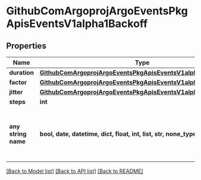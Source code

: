# GithubComArgoprojArgoEventsPkgApisEventsV1alpha1Backoff


## Properties
Name | Type | Description | Notes
------------ | ------------- | ------------- | -------------
**duration** | [**GithubComArgoprojArgoEventsPkgApisEventsV1alpha1Int64OrString**](GithubComArgoprojArgoEventsPkgApisEventsV1alpha1Int64OrString.md) |  | [optional] 
**factor** | [**GithubComArgoprojArgoEventsPkgApisEventsV1alpha1Amount**](GithubComArgoprojArgoEventsPkgApisEventsV1alpha1Amount.md) |  | [optional] 
**jitter** | [**GithubComArgoprojArgoEventsPkgApisEventsV1alpha1Amount**](GithubComArgoprojArgoEventsPkgApisEventsV1alpha1Amount.md) |  | [optional] 
**steps** | **int** |  | [optional] 
**any string name** | **bool, date, datetime, dict, float, int, list, str, none_type** | any string name can be used but the value must be the correct type | [optional]

[[Back to Model list]](../README.md#documentation-for-models) [[Back to API list]](../README.md#documentation-for-api-endpoints) [[Back to README]](../README.md)


